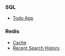 ### SQL
* [Todo App](https://github.com/Tetsuya3850/spring-jpa-todo/tree/master/src/main/java/com/example/todo)

### Redis
* [Cache](https://github.com/Tetsuya3850/Spring-Redis-Cache/tree/master/src/main/java/com/example/rediscache)
* [Recent Search History](https://github.com/Tetsuya3850/Recent-Search-History-Spring-Redis/tree/master/src/main/java/com/example/recentsearch)
